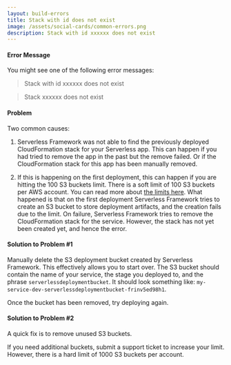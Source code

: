 ```yaml
---
layout: build-errors
title: Stack with id does not exist
image: /assets/social-cards/common-errors.png
description: Stack with id xxxxxx does not exist
---
```


#### Error Message

You might see one of the following error messages:

> Stack with id xxxxxx does not exist

> Stack xxxxxx does not exist

#### Problem

Two common causes:

1. Serverless Framework was not able to find the previously deployed CloudFormation stack for your Serverless app. This can happen if you had tried to remove the app in the past but the remove failed. Or if the CloudFormation stack for this app has been manually removed.

2. If this is happening on the first deployment, this can happen if you are hitting the 100 S3 buckets limit. There is a soft limit of 100 S3 buckets per AWS account. You can read more about [the limits here](https://docs.aws.amazon.com/AmazonS3/latest/dev/BucketRestrictions.html). What happened is that on the first deployment Serverless Framework tries to create an S3 bucket to store deployment artifacts, and the creation fails due to the limit. On failure, Serverless Framework tries to remove the CloudFormation stack for the service. However, the stack has not yet been created yet, and hence the error.

#### Solution to Problem #1

Manually delete the S3 deployment bucket created by Serverless Framework. This effectively allows you to start over. The S3 bucket should contain the name of your service, the stage you deployed to, and the phrase `serverlessdeploymentbucket`. It should look something like: `my-service-dev-serverlessdeploymentbucket-frinv5ed98h1`.

Once the bucket has been removed, try deploying again.

#### Solution to Problem #2

A quick fix is to remove unused S3 buckets.

If you need additional buckets, submit a support ticket to increase your limit. However, there is a hard limit of 1000 S3 buckets per account.
